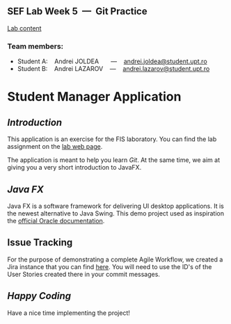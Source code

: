 
## SEF Lab Week 5 &nbsp;—&nbsp; Git Practice

[Lab content](http://labs.cs.upt.ro/~oose/pmwiki.php/SEF/LabContent)

### Team members:

- Student A: &nbsp;&nbsp; Andrei JOLDEA &nbsp;&nbsp; &nbsp;&nbsp; — &nbsp;&nbsp; andrei.joldea@student.upt.ro  
- Student B: &nbsp;&nbsp; Andrei LAZAROV &nbsp;&nbsp; — &nbsp;&nbsp; andrei.lazarov@student.upt.ro  

# **Student Manager Application**

## _Introduction_
This application is an exercise for the FIS laboratory. You can find the lab assignment on the [lab web page](http://labs.cs.upt.ro/~oose/pmwiki.php/FSE/LAB2019).

The application is meant to help you learn _Git_. At the same time, we aim at giving you a very short introduction to JavaFX.

## _Java FX_
Java FX is a software framework for delivering UI desktop applications. It is the newest alternative to Java Swing.
This demo project used as inspiration the [official Oracle documentation](https://docs.oracle.com/javafx/2/get_started/form.htm).

## Issue Tracking
For the purpose of demonstrating a complete Agile Workflow, we created a Jira instance that you can find [here](https://loose.atlassian.net/projects/SM/issues). You will need to use the ID's of the User Stories created there in your commit messages.

## _Happy Coding_
Have a nice time implementing the project!

